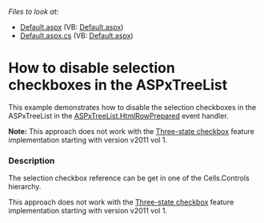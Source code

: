 <!-- default file list -->
*Files to look at*:

* [Default.aspx](./CS/WebSite/Default.aspx) (VB: [Default.aspx](./VB/WebSite/Default.aspx))
* [Default.aspx.cs](./CS/WebSite/Default.aspx.cs) (VB: [Default.aspx](./VB/WebSite/Default.aspx))
<!-- default file list end -->
# How to disable selection checkboxes in the ASPxTreeList


<p>This example demonstrates how to disable the selection checkboxes in the ASPxTreeList in the <a href="http://documentation.devexpress.com/#AspNet/DevExpressWebASPxTreeListASPxTreeList_HtmlRowPreparedtopic"><u>ASPxTreeList.HtmlRowPrepared</u></a> event handler.</p><p><strong>Note:</strong> This approach does not work with the <a href="http://community.devexpress.com/blogs/aspnet/archive/2011/04/26/asp-net-check-box-new-render-state-for-multiple-controls-coming-soon-in-2011-volume-1.aspx"><u>Three-state checkbox</u></a> feature implementation starting with version v2011 vol 1.</p>


<h3>Description</h3>

<p>The selection checkbox reference can be get in one of the Cells.Controls hierarchy.</p><p>This approach does not work with the <a href="http://community.devexpress.com/blogs/aspnet/archive/2011/04/26/asp-net-check-box-new-render-state-for-multiple-controls-coming-soon-in-2011-volume-1.aspx"><u>Three-state checkbox</u></a> feature implementation starting with version v2011 vol 1.</p>

<br/>


